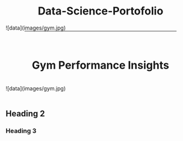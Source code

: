 <div align="center">
    <h1>Data-Science-Portofolio</h1>
</div>
![data](images/gym.jpg)
<hr style="width: 80%; margin: auto;">
<br>
<br>
<div align="center">
     <h1>Gym Performance Insights</h1>
</div>
<br>
![data](images/gym.jpg)
<br>
<br>

## Heading 2

### Heading 3
